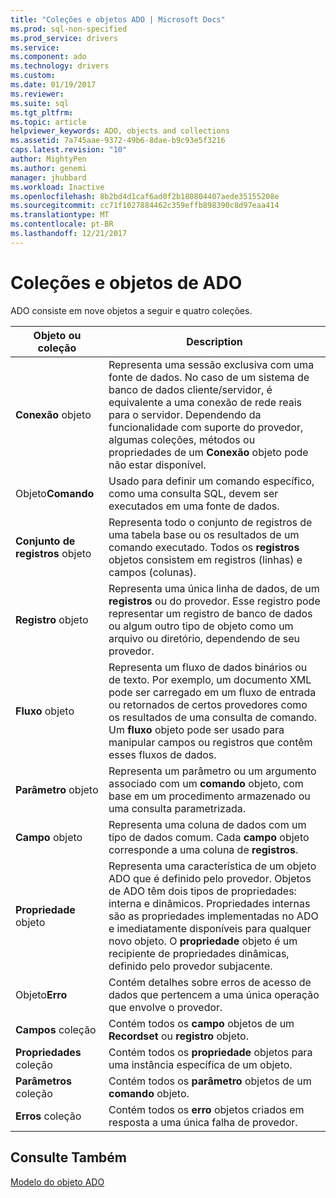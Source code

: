 ```yaml
---
title: "Coleções e objetos ADO | Microsoft Docs"
ms.prod: sql-non-specified
ms.prod_service: drivers
ms.service: 
ms.component: ado
ms.technology: drivers
ms.custom: 
ms.date: 01/19/2017
ms.reviewer: 
ms.suite: sql
ms.tgt_pltfrm: 
ms.topic: article
helpviewer_keywords: ADO, objects and collections
ms.assetid: 7a745aae-9372-49b6-8dae-b9c93e5f3216
caps.latest.revision: "10"
author: MightyPen
ms.author: genemi
manager: jhubbard
ms.workload: Inactive
ms.openlocfilehash: 8b2bd4d1caf6ad0f2b180804407aede35155208e
ms.sourcegitcommit: cc71f1027884462c359effb898390c8d97eaa414
ms.translationtype: MT
ms.contentlocale: pt-BR
ms.lasthandoff: 12/21/2017
---
```

# <a name="ado-objects-and-collections"></a>Coleções e objetos de ADO
ADO consiste em nove objetos a seguir e quatro coleções.  
  
|Objeto ou coleção|Description|  
|--------------------------|-----------------|  
|**Conexão** objeto|Representa uma sessão exclusiva com uma fonte de dados. No caso de um sistema de banco de dados cliente/servidor, é equivalente a uma conexão de rede reais para o servidor. Dependendo da funcionalidade com suporte do provedor, algumas coleções, métodos ou propriedades de um **Conexão** objeto pode não estar disponível.|  
|Objeto**Comando** |Usado para definir um comando específico, como uma consulta SQL, devem ser executados em uma fonte de dados.|  
|**Conjunto de registros** objeto|Representa todo o conjunto de registros de uma tabela base ou os resultados de um comando executado. Todos os **registros** objetos consistem em registros (linhas) e campos (colunas).|  
|**Registro** objeto|Representa uma única linha de dados, de um **registros** ou do provedor. Esse registro pode representar um registro de banco de dados ou algum outro tipo de objeto como um arquivo ou diretório, dependendo de seu provedor.|  
|**Fluxo** objeto|Representa um fluxo de dados binários ou de texto. Por exemplo, um documento XML pode ser carregado em um fluxo de entrada ou retornados de certos provedores como os resultados de uma consulta de comando. Um **fluxo** objeto pode ser usado para manipular campos ou registros que contêm esses fluxos de dados.|  
|**Parâmetro** objeto|Representa um parâmetro ou um argumento associado com um **comando** objeto, com base em um procedimento armazenado ou uma consulta parametrizada.|  
|**Campo** objeto|Representa uma coluna de dados com um tipo de dados comum. Cada **campo** objeto corresponde a uma coluna de **registros**.|  
|**Propriedade** objeto|Representa uma característica de um objeto ADO que é definido pelo provedor. Objetos de ADO têm dois tipos de propriedades: interna e dinâmicos. Propriedades internas são as propriedades implementadas no ADO e imediatamente disponíveis para qualquer novo objeto. O **propriedade** objeto é um recipiente de propriedades dinâmicas, definido pelo provedor subjacente.|  
|Objeto**Erro** |Contém detalhes sobre erros de acesso de dados que pertencem a uma única operação que envolve o provedor.|  
|**Campos** coleção|Contém todos os **campo** objetos de um **Recordset** ou **registro** objeto.|  
|**Propriedades** coleção|Contém todos os **propriedade** objetos para uma instância específica de um objeto.|  
|**Parâmetros** coleção|Contém todos os **parâmetro** objetos de um **comando** objeto.|  
|**Erros** coleção|Contém todos os **erro** objetos criados em resposta a uma única falha de provedor.|  
  
## <a name="see-also"></a>Consulte Também  
 [Modelo do objeto ADO](../../../ado/reference/ado-api/ado-object-model.md)
